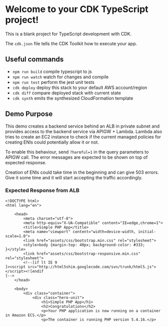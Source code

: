 # Welcome to your CDK TypeScript project!

This is a blank project for TypeScript development with CDK.

The `cdk.json` file tells the CDK Toolkit how to execute your app.

## Useful commands

-   `npm run build` compile typescript to js
-   `npm run watch` watch for changes and compile
-   `npm run test` perform the jest unit tests
-   `cdk deploy` deploy this stack to your default AWS account/region
-   `cdk diff` compare deployed stack with current state
-   `cdk synth` emits the synthesized CloudFormation template

## Demo Purpose

This demo creates a backend service behind an ALB in private subnet and provides access to the backend service via APIGW + Lambda.
Lambda also tries to create an EC2 instance to check if the current managed policies for creating ENIs could potentially allow it or not.

To enable this behaviour, send `?harmful=1` in the query parameters to APIGW call.
The error messages are expected to be shown on top of expected response.

Creation of ENIs could take time in the beginning and can give 503 errors.
Give it some time and it will start accepting the traffic accordingly.

### Expected Response from ALB

```
<!DOCTYPE html>
<html lang="en">

    <head>
        <meta charset="utf-8">
        <meta http-equiv="X-UA-Compatible" content="IE=edge,chrome=1">
        <title>Simple PHP App</title>
        <meta name="viewport" content="width=device-width, initial-scale=1.0">
        <link href="assets/css/bootstrap.min.css" rel="stylesheet">
        <style>body {margin-top: 40px; background-color: #333;
}</style>
        <link href="assets/css/bootstrap-responsive.min.css" rel="stylesheet">
        <!--[if lt IE 9
]><script src="http://html5shim.googlecode.com/svn/trunk/html5.js"></script><![endif
]-->
    </head>

    <body>
        <div class="container">
            <div class="hero-unit">
                <h1>Simple PHP App</h1>
                <h2>Congratulations</h2>
                <p>Your PHP application is now running on a container in Amazon ECS.</p>
                <p>The container is running PHP version 5.4.16.</p>
```
